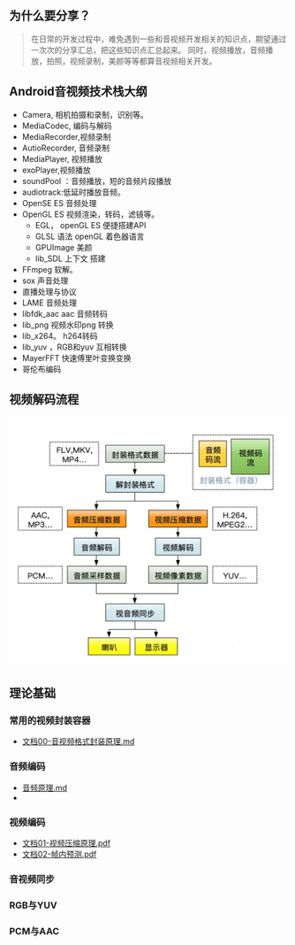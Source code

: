 ## 为什么要分享？
> 在日常的开发过程中，难免遇到一些和音视频开发相关的知识点，期望通过一次次的分享汇总，把这些知识点汇总起来。
> 同时，视频播放，音频播放，拍照，视频录制，美颜等等都算音视频相关开发。

## Android音视频技术栈大纲 

* Camera, 相机拍摄和录制，识别等。
* MediaCodec, 编码与解码
* MediaRecorder,视频录制
* AutioRecorder, 音频录制
* MediaPlayer, 视频播放
* exoPlayer,视频播放
* soundPool ：音频播放，短的音频片段播放
* audiotrack:低延时播放音频。
* OpenSE ES 音频处理
* OpenGL ES 视频渲染，转码，滤镜等。
  * EGL， openGL ES 便捷搭建API
  * GLSL 语法 openGL  着色器语言
  * GPUImage 美颜
  * lib_SDL  上下文 搭建 
* FFmpeg 软解。
* sox 声音处理
* 直播处理与协议
* LAME 音频处理
* libfdk_aac aac 音频转码
* lib_png 视频水印png 转换
* lib_x264。 h264转码
* lib_yuv ，RGB和yuv 互相转换
* MayerFFT 快速傅里叶变换变换 
* 哥伦布编码

## 视频解码流程

![JbnlxUfoVwQ7yL3](assets/JbnlxUfoVwQ7yL3.png)

## 理论基础

### 常用的视频封装容器
* [文档00-音视频格式封装原理.md](../资料/文档00-音视频格式封装原理.md)

### 音频编码
* [音频原理.md](../资料/音频原理.md)
* [](../资料/音视频高手课03-音视频格式封装原理.md)
### 视频编码
* [文档01-视频压缩原理.pdf](../资料/文档01-视频压缩原理.pdf)
* [文档02-帧内预测.pdf](../资料/文档02-帧内预测.pdf)

### 音视频同步

### RGB与YUV

### PCM与AAC





